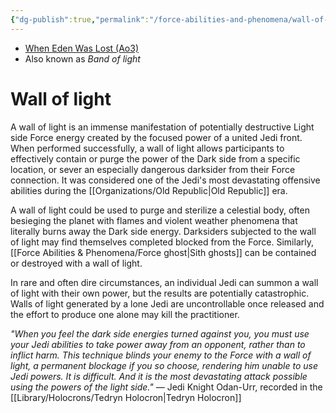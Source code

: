 ```yaml
---
{"dg-publish":true,"permalink":"/force-abilities-and-phenomena/wall-of-light/","tags":["light","alter","forcepower"]}
---
```


- [When Eden Was Lost (Ao3)](https://archiveofourown.org/works/19334440/chapters/45992584)
- Also known as *Band of light*
# Wall of light
A wall of light is an immense manifestation of potentially destructive Light side Force energy created by the focused power of a united Jedi front. When performed successfully, a wall of light allows participants to effectively contain or purge the power of the Dark side from a specific location, or sever an especially dangerous darksider from their Force connection. It was considered one of the Jedi's most devastating offensive abilities during the [[Organizations/Old Republic\|Old Republic]] era. 

A wall of light could be used to purge and sterilize a celestial body, often besieging the planet with flames and violent weather phenomena that literally burns away the Dark side energy. Darksiders subjected to the wall of light may find themselves completed blocked from the Force. Similarly, [[Force Abilities & Phenomena/Force ghost\|Sith ghosts]] can be contained or destroyed with a wall of light. 

In rare and often dire circumstances, an individual Jedi can summon a wall of light with their own power, but the results are potentially catastrophic. Walls of light generated by a lone Jedi are uncontrollable once released and the effort to produce one alone may kill the practitioner. 

_"When you feel the dark side energies turned against you, you must use your Jedi abilities to take power away from an opponent, rather than to inflict harm. This technique blinds your enemy to the Force with a wall of light, a permanent blockage if you so choose, rendering him unable to use Jedi powers. It is difficult. And it is the most devastating attack possible using the powers of the light side."_ ― Jedi Knight Odan-Urr, recorded in the [[Library/Holocrons/Tedryn Holocron\|Tedryn Holocron]]
